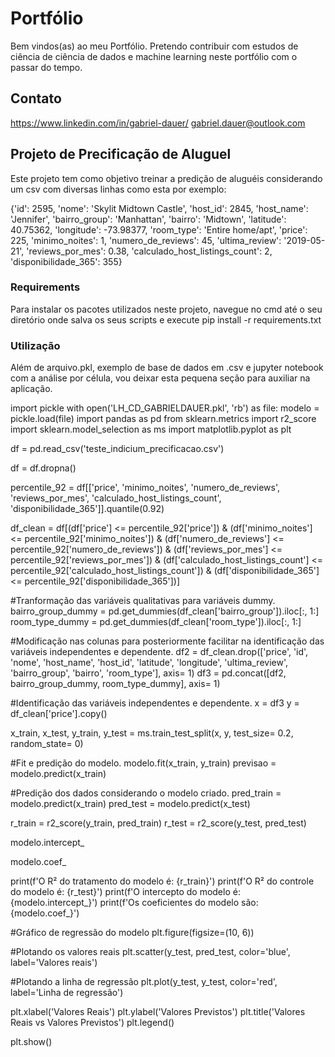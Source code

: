 # Portfólio

Bem vindos(as) ao meu Portfólio. Pretendo contribuir com estudos de ciência de ciência de dados e machine learning neste portfólio com o passar do tempo.

## Contato

https://www.linkedin.com/in/gabriel-dauer/
gabriel.dauer@outlook.com

## Projeto de Precificação de Aluguel

Este projeto tem como objetivo treinar a predição de aluguéis considerando um csv com diversas linhas como esta por exemplo: 

{'id': 2595,
 'nome': 'Skylit Midtown Castle',
 'host_id': 2845,
 'host_name': 'Jennifer',
 'bairro_group': 'Manhattan',
 'bairro': 'Midtown',
 'latitude': 40.75362,
 'longitude': -73.98377,
 'room_type': 'Entire home/apt',
 'price': 225,
 'minimo_noites': 1,
 'numero_de_reviews': 45,
 'ultima_review': '2019-05-21',
 'reviews_por_mes': 0.38,
 'calculado_host_listings_count': 2,
 'disponibilidade_365': 355}

### Requirements

Para instalar os pacotes utilizados neste projeto, navegue no cmd até o seu diretório onde salva os seus scripts e execute pip install -r requirements.txt

### Utilização

Além de arquivo.pkl, exemplo de base de dados em .csv e jupyter notebook com a análise por célula, vou deixar esta pequena seção para auxiliar na aplicação.

import pickle
with open('LH_CD_GABRIELDAUER.pkl', 'rb') as file:
    modelo = pickle.load(file)
import pandas as pd
from sklearn.metrics import r2_score
import sklearn.model_selection as ms
import matplotlib.pyplot as plt

df = pd.read_csv('teste_indicium_precificacao.csv')

df = df.dropna()

percentile_92 = df[['price', 'minimo_noites', 'numero_de_reviews', 'reviews_por_mes', 'calculado_host_listings_count', 'disponibilidade_365']].quantile(0.92)

df_clean = df[(df['price'] <= percentile_92['price']) &
              (df['minimo_noites'] <= percentile_92['minimo_noites']) & 
              (df['numero_de_reviews'] <= percentile_92['numero_de_reviews']) & 
              (df['reviews_por_mes'] <= percentile_92['reviews_por_mes']) & 
              (df['calculado_host_listings_count'] <= percentile_92['calculado_host_listings_count']) & 
              (df['disponibilidade_365'] <= percentile_92['disponibilidade_365'])]

#Tranformação das variáveis qualitativas para variáveis dummy.
bairro_group_dummy = pd.get_dummies(df_clean['bairro_group']).iloc[:, 1:]
room_type_dummy = pd.get_dummies(df_clean['room_type']).iloc[:, 1:]

#Modificação nas colunas para posteriormente facilitar na identificação das variáveis independentes e dependente.
df2 = df_clean.drop(['price', 'id', 'nome', 'host_name', 'host_id', 'latitude', 'longitude', 'ultima_review', 'bairro_group', 'bairro', 'room_type'], axis= 1)
df3 = pd.concat([df2, bairro_group_dummy, room_type_dummy], axis= 1)

#Identificação das variáveis independentes e dependente.
x = df3
y = df_clean['price'].copy()

x_train, x_test, y_train, y_test = ms.train_test_split(x, y, test_size= 0.2, random_state= 0)

#Fit e predição do modelo.
modelo.fit(x_train, y_train)
previsao = modelo.predict(x_train)

#Predição dos dados considerando o modelo criado.
pred_train = modelo.predict(x_train)
pred_test = modelo.predict(x_test)

r_train = r2_score(y_train, pred_train)
r_test = r2_score(y_test, pred_test)

modelo.intercept_

modelo.coef_

print(f'O R² do tratamento do modelo é: {r_train}')
print(f'O R² do controle do modelo é: {r_test}')
print(f'O intercepto do modelo é: {modelo.intercept_}')
print(f'Os coeficientes do modelo são: {modelo.coef_}')

#Gráfico de regressão do modelo
plt.figure(figsize=(10, 6))

#Plotando os valores reais
plt.scatter(y_test, pred_test, color='blue', label='Valores reais')

#Plotando a linha de regressão
plt.plot(y_test, y_test, color='red', label='Linha de regressão')

plt.xlabel('Valores Reais')
plt.ylabel('Valores Previstos')
plt.title('Valores Reais vs Valores Previstos')
plt.legend()

plt.show()
